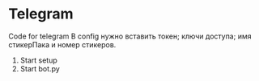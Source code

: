 # Telegram
Code for telegram
В config нужно вставить токен; ключи доступа; имя стикерПака и номер стикеров.

1) Start setup
2) Start bot.py
